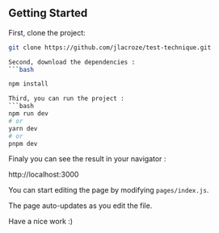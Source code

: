 ## Getting Started

First, clone the project:

```bash
git clone https://github.com/jlacroze/test-technique.git

Second, download the dependencies : 
```bash

npm install 

Third, you can run the project : 
```bash
npm run dev
# or
yarn dev
# or
pnpm dev
```

Finaly you can see the result in your navigator : 

http://localhost:3000

You can start editing the page by modifying `pages/index.js`. 

The page auto-updates as you edit the file.

Have a nice work :) 
